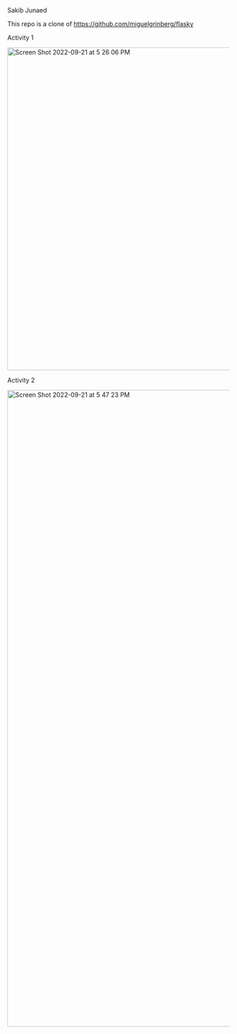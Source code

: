 Sakib Junaed

This repo is a clone of https://github.com/miguelgrinberg/flasky

Activity 1 

<img width="730" alt="Screen Shot 2022-09-21 at 5 26 06 PM" src="https://user-images.githubusercontent.com/41162261/191616848-80eea751-037d-40ea-933b-54bea52fe072.png">

Activity 2

<img width="1440" alt="Screen Shot 2022-09-21 at 5 47 23 PM" src="https://user-images.githubusercontent.com/41162261/191616829-edac88af-01b5-4bda-a83d-ba21abac064f.png">
